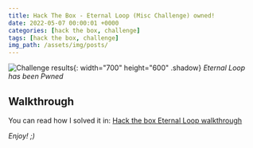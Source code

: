 ```yaml
---
title: Hack The Box - Eternal Loop (Misc Challenge) owned!
date: 2022-05-07 00:00:01 +0000
categories: [hack the box, challenge]
tags: [hack the box, challenge]
img_path: /assets/img/posts/
---
```


![Challenge results](owned-eternal-loop.png){: width="700" height="600" .shadow}
_Eternal Loop has been Pwned_

## Walkthrough
You can read how I solved it in: [Hack the box Eternal Loop walkthrough](https://rubenhortas.github.io/posts/eternalloop-walkthrough/)

_Enjoy! ;)_

